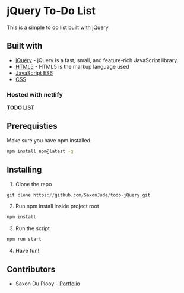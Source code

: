 # jQuery To-Do List

This is a simple to do list built with jQuery. 

## Built with
- [jQuery](https://jquery.com/) - jQuery is a fast, small, and feature-rich JavaScript library.
- [HTML5](https://en.wikipedia.org/wiki/HTML5) - HTML5 is the markup language used
- [JavaScript ES6](https://www.w3schools.com/js/js_es6.asp)
- [CSS](https://en.wikipedia.org/wiki/CSS)

### Hosted with netlify

[**TODO LIST**](https://5fb01afba6110a000754f650--vibrant-lalande-5c24dc.netlify.app/)

## Prerequisties
Make sure you have npm installed.
```bash
npm install npm@latest -g
```

## Installing

1. Clone the repo
```python
git clone https://github.com/SaxonJude/todo-jQuery.git
```
2. Run npm install inside project root
```python
npm install
```
3. Run the script
```python
npm run start
```
4. Have fun!

## Contributors
- Saxon Du Plooy - [Portfolio](http://www.saxonduplooy.com/)
